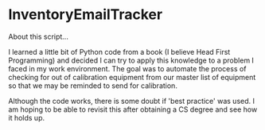 # InventoryEmailTracker

About this script...

I learned a little bit of Python code from a book (I believe Head First Programming) and decided I can try to apply this knowledge to a problem I faced in my work environment. The goal was to automate the process of checking for out of calibration equipment from our master list of equipment so that we may be reminded to send for calibration.

Although the code works, there is some doubt if 'best practice' was used. I am hoping to be able to revisit this after obtaining a CS degree and see how it holds up.
